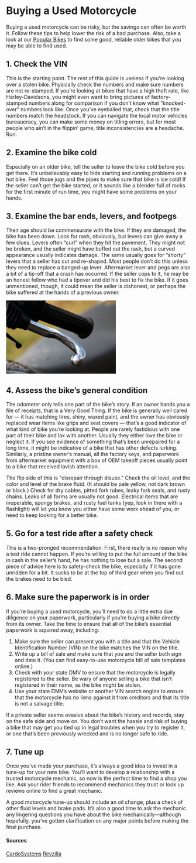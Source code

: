 # Buying a Used Motorcycle

Buying a used motorcycle can be risky, but the savings can often be worth it.  Follow these tips to help lower the risk of a bad purchase.  Also, take a look at our [Popular Bikes](/popular) to find some good, reliable older bikes that you may be able to find used.

## 1. Check the VIN

This is the starting point. The rest of this guide is useless if you're looking over a stolen bike. Physically check the numbers and make sure numbers are not re-stamped. If you’re looking at bikes that have a high theft rate, like Harley-Davidsons, you might even want to bring pictures of factory-stamped numbers along for comparison if you don’t know what “knocked-over” numbers look like. Once you’ve eyeballed that, check that the title numbers match the headstock. If you can navigate the local motor vehicles bureaucracy, you can make some money on titling errors, but for most people who ain’t in the flippin’ game, title inconsistencies are a headache. Run.

## 2. Examine the bike cold

Especially on an older bike, tell the seller to leave the bike cold before you get there. It’s unbelievably easy to hide starting and running problems on a hot bike. Feel those jugs and the pipes to make sure that bike is ice cold! If the seller can’t get the bike started, or it sounds like a blender full of rocks for the first minute of run time, you might have some problems on your hands.

## 3. Examine the bar ends, levers, and footpegs

Their age should be commensurate with the bike. If they are damaged, the bike has been down. Look for rash, obviously, but levers can give away a few clues. Levers often “curl” when they hit the pavement. They might not be broken, and the seller might have buffed out the rash, but a curved appearance usually indicates damage. The same usually goes for “shorty” levers that a seller has cut and re-shaped. Most people don’t do this unless they need to replace a banged-up lever. Aftermarket lever and pegs are also a bit of a tip-off that a crash has occurred. If the seller cops to it, he may be an honest fellow who had a tipover and did his best to fix the bike. If it goes unmentioned, though, it could mean the seller is dishonest, or perhaps the bike suffered at the hands of a previous owner.

<img src="img/bent-lever.jpg" alt="Bent lever" width=300/>


## 4. Assess the bike’s general condition

The odometer only tells one part of the bike’s story. If an owner hands you a file of receipts, that is a Very Good Thing. If the bike is generally well cared for — it has matching tires, shiny, waxed paint, and the owner has obviously replaced wear items like grips and seat covers — that’s a good indicator of what kind of bike you’re looking at. People are rarely fastidious with one part of their bike and lax with another. Usually they either love the bike or neglect it. If you see evidence of something that’s been unrepaired for a long time, it might be indicative of a bike that has other defects lurking. Similarly, a pristine owner’s manual, all the factory keys, and paperwork from aftermarket equipment with a box of OEM takeoff pieces usually point to a bike that received lavish attention.

The flip side of this is "disrepair through disuse." Check the oil level, and the color and level of the brake fluid. (It should be pale yellow, not dark brown or black.) Check for dry cables, pitted fork tubes, leaky fork seals, and rusty chains. Leaks of all forms are usually not good. Electrical items that are inoperable, spongy brakes, and rusty fuel tanks (yep, look in there with a flashlight) will let you know you either have some work ahead of you, or need to keep looking for a better bike.

## 5. Go for a test ride after a safety check

This is a two-pronged recommendation. First, there really is no reason why a test ride cannot happen. If you’re willing to put the full amount of the bike in cash in the seller’s hand, he has nothing to lose but a sale. The second piece of advice here is to safety-check the bike, especially if it has gone unridden for a bit. It sucks to be at the top of third gear when you find out the brakes need to be bled.

## 6. Make sure the paperwork is in order
If you’re buying a used motorcycle, you’ll need to do a little extra due diligence on your paperwork, particularly if you’re buying a bike directly from its owner. Take the time to ensure that all of the bike’s essential paperwork is squared away, including: 

1. Make sure the seller can present you with a title and that the Vehicle Identification Number (VIN) on the bike matches the VIN on the title. 
2. Write up a bill of sale and make sure that you and the seller both sign and date it. (You can find easy-to-use motorcycle bill of sale templates online.) 
3. Check with your state DMV to ensure that the motorcycle is legally registered to the seller. Be wary of anyone selling a bike that isn’t registered in their name, as the bike might be stolen. 
4. Use your state DMV’s website or another VIN search engine to ensure that the motorcycle has no liens against it from creditors and that its title is not a salvage title. 

If a private seller seems evasive about the bike’s history and records, stay on the safe side and move on. You don’t want the hassle and risk of buying a bike that may get you tied up in legal troubles when you try to register it, or one that’s been previously wrecked and is no longer safe to ride. 

## 7. Tune up
Once you’ve made your purchase, it’s always a good idea to invest in a tune-up for your new bike. You’ll want to develop a relationship with a trusted motorcycle mechanic, so now is the perfect time to find a shop you like. Ask your rider friends to recommend mechanics they trust or look up reviews online to find a great mechanic. 

A good motorcycle tune-up should include an oil change, plus a check of other fluid levels and brake pads. It’s also a good time to ask the mechanic any lingering questions you have about the bike mechanically—although hopefully, you’ve gotten clarification on any major points before making the final purchase. 

#### Sources
[CardoSystems](https://www.cardosystems.com/blog/motorbike-milestones-9-tips-for-buying-your-first-motorcycle/)
[Revzilla](https://www.revzilla.com/common-tread/dont-get-burned-used-bike-buying-tips)